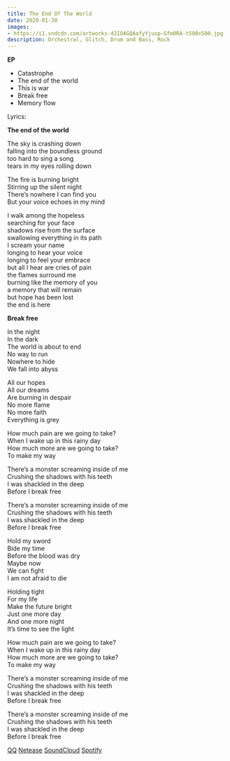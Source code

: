 ```yaml
---
title: The End Of The World
date: 2020-01-30
images:
- https://i1.sndcdn.com/artworks-4JIOAGQAafyYjuop-Gfm0RA-t500x500.jpg
description: Orchestral, Glitch, Drum and Bass, Rock
---
```


**EP**

- Catastrophe
- The end of the world
- This is war
- Break free
- Memory flow


Lyrics:

**The end of the world**

The sky is crashing down  
falling into the boundless ground  
too hard to sing a song  
tears in my eyes rolling down  
 

The fire is burning bright  
Stirring up the silent night  
There’s nowhere I can find you  
But your voice echoes in my mind  
 

I walk among the hopeless  
searching for your face  
shadows rise from the surface  
swallowing everything in its path  
I scream your name  
longing to hear your voice  
longing to feel your embrace  
but all I hear are cries of pain  
the flames surround me  
burning like the memory of you  
a memory that will remain  
but hope has been lost  
the end is here  

**Break free**


In the night  
In the dark  
The world is about to end  
No way to run  
Nowhere to hide  
We fall into abyss  

All our hopes  
All our dreams  
Are burning in despair  
No more flame  
No more faith  
Everything is grey  

How much pain are we going to take?  
When I wake up in this rainy day  
How much more are we going to take?  
To make my way  

There’s a monster screaming inside of me  
Crushing the shadows with his teeth  
I was shackled in the deep  
Before I break free  

There’s a monster screaming inside of me  
Crushing the shadows with his teeth  
I was shackled in the deep  
Before I break free  

Hold my sword  
Bide my time  
Before the blood was dry  
Maybe now  
We can fight  
I am not afraid to die  

Holding tight  
For my life  
Make the future bright  
Just one more day  
And one more night  
It’s time to see the light  

How much pain are we going to take?  
When I wake up in this rainy day  
How much more are we going to take?  
To make my way  

There’s a monster screaming inside of me  
Crushing the shadows with his teeth  
I was shackled in the deep  
Before I break free  

There’s a monster screaming inside of me  
Crushing the shadows with his teeth  
I was shackled in the deep  
Before I break free  

[QQ](https://y.qq.com/n/ryqq/albumDetail/003J9Ddn40Hoc8)
[Netease](https://music.163.com/#/album?id=85096272)
[SoundCloud](https://soundcloud.com/jerry-876742699/sets/the-end-of-the-world)
[Spotify](https://open.spotify.com/album/2W6NYMrViNdj9RqEDPQdMV)
